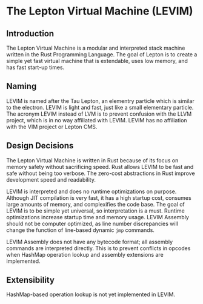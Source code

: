 # The Lepton Virtual Machine (LEVIM)

## Introduction
The Lepton Virtual Machine is a modular and interpreted stack machine written in the Rust Programming Language. The goal of Lepton is to create a simple yet fast virtual machine that is extendable, uses low memory, and has fast start-up times.

## Naming
LEVIM is named after the Tau Lepton, an elementry particle which is similar to the electron. LEVIM is light and fast, just like a small elementary particle. The acronym LEVIM instead of LVM is to prevent confusion with the LLVM project, which is in no way affiliated with LEVIM. LEVIM has no affiliation with the VIM project or Lepton CMS.

## Design Decisions
The Lepton Virtual Machine is written in Rust because of its focus on memory safety without sacrificing speed. Rust allows LEVIM to be fast and safe without being too verbose. The zero-cost abstractions in Rust improve development speed and readability.

LEVIM is interpreted and does no runtime optimizations on purpose. Although JIT compilation is very fast, it has a high startup cost, consumes large amounts of memory, and complexifies the code base. The goal of LEVIM is to be simple yet universal, so interpretation is a must. Runtime optimizations increase startup time and memory usage. LEVIM Assembly should not be computer optimized, as line number discrepancies will change the function of line-based dynamic `jmp` commands.

LEVIM Assembly does not have any bytecode format; all assembly commands are interpreted directly. This is to prevent conflicts in opcodes when HashMap operation lookup and assembly extensions are implemented.

## Extensibility
HashMap-based operation lookup is not yet implemented in LEVIM.